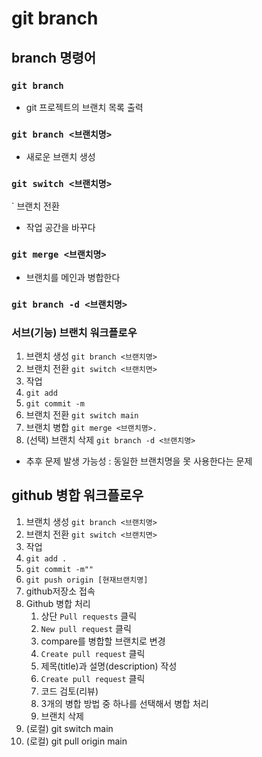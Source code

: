 # git branch

## branch 명령어

### `git branch`

- git 프로젝트의 브랜치 목록 출력

### `git branch <브랜치명>`

- 새로운 브랜치 생성

### `git switch <브랜치명>`

` 브랜치 전환

- 작업 공간을 바꾸다

### `git merge <브랜치명>`

- 브랜치를 메인과 병합한다

### `git branch -d <브랜치명>`

### 서브(기능) 브랜치 워크플로우

1. 브랜치 생성 `git branch <브랜치명>`
2. 브랜치 전환 `git switch <브랜치면>`
3. 작업
4. `git add`
5. `git commit -m`
6. 브랜치 전환 `git switch main`
7. 브랜치 병합 `git merge <브랜치명>.`
8. (선택) 브랜치 삭제 `git branch -d <브랜치명>`

- 추후 문제 발생 가능성 : 동일한 브랜치명을 못 사용한다는 문제

## github 병합 워크플로우

1. 브랜치 생성 `git branch <브랜치명>`
2. 브랜치 전환 `git switch <브랜치면>`
3. 작업
4. `git add .`
5. `git commit -m""`
6. `git push origin [현재브랜치명]`
7. github저장소 접속
8. Github 병합 처리
   1. 상단 `Pull requests` 클릭
   2. `New pull request` 클릭
   3. compare를 병합할 브랜치로 변경
   4. `Create pull request` 클릭
   5. 제목(title)과 설명(description) 작성
   6. `Create pull request` 클릭
   7. 코드 검토(리뷰)
   8. 3개의 병합 방법 중 하나를 선택해서 병합 처리
   9. 브랜치 삭제
9. (로컬) git switch main
10. (로컬) git pull origin main
